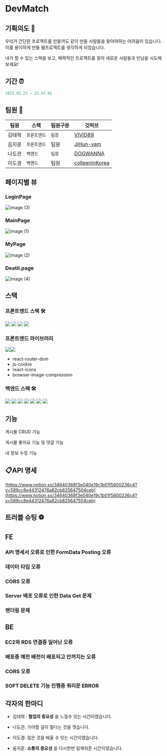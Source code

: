 # DevMatch 

## 기획의도 📖

우리가 간단한 프로젝트를 만들어도 같이 만들 사람들을 찾아야하는 어려움이 있습니다. 
이를 용이하게 만들 웹프로젝트를 생각하게 되었습니다. 

내가 할 수 있는 스택을 보고, 매력적인 프로젝트를 찾아 
새로운 사람들과 만남을 시도해 보세요! 

## 기간 ⏰

```js
2023.02.23 ~ 23.03.02 
```

## 팀원 👻



| 팀원   | 스택         | 팀원구분 | 깃허브       
| ------ | ------------ | -------- | ------------------------------------------- | 
| 김태혁 | `프론트엔드`  | `팀장`        | [VIVID89](https://github.com/VIVID89)           |
| 음지훈 | `프론트엔드`  | 팀원         | [JiHun-yam](https://github.com/JiHun-yam?tab=repositories)      | 
| 나도관 | `백엔드`        | `팀장`        | [DOGWANNA](https://github.com/DOGWANNA)   |     
| 이도경 | `백엔드`        | 팀원         | [colleenInKorea](https://github.com/colleenInKorea) |    


## 페이지별 뷰 

### LoginPage

![image (3)](https://user-images.githubusercontent.com/95469708/222407128-c47f399f-a436-465a-982b-c79efc60fd81.png)

### MainPage

![image (1)](https://user-images.githubusercontent.com/95469708/222407323-86f70226-54ce-478d-8810-3a922f62be65.png)

### MyPage


![image (2)](https://user-images.githubusercontent.com/95469708/222407404-69cc7ef0-0981-4394-a0ed-f9c18c38281e.png)

### Deatil.page

![image (4)](https://user-images.githubusercontent.com/95469708/222407232-fe8755d3-733f-4409-a55c-3dca7ba58f27.png)


## 스택 


### 프론트엔드 스택 🛠️

![](https://img.shields.io/badge/JavaScript-F7DF1E?style=for-the-badge&logo=JavaScript&logoColor=white)  ![](https://img.shields.io/badge/React-61DAFB?style=for-the-badge&logo=React&logoColor=white) ![](https://camo.githubusercontent.com/7528aeb46d42b9f649b4e10f9356b5efee80ed7bcc19e32b6fba9d476a3c0a23/68747470733a2f2f696d672e736869656c64732e696f2f62616467652f726561637471756572792d4646343135343f7374796c653d666f722d7468652d6261646765266c6f676f3d72656163747175657279266c6f676f436f6c6f723d7768697465) ![](https://camo.githubusercontent.com/fd0243cd3a19485c4f3e82eba48aa53c2b13c41bd87164fc77fa3498ec09d2bd/68747470733a2f2f696d672e736869656c64732e696f2f62616467652f616d617a6f6e73332d3536394133313f7374796c653d666f722d7468652d6261646765266c6f676f3d616d617a6f6e7333266c6f676f436f6c6f723d7768697465)



### 프론트엔드 라이브러리

![](https://img.shields.io/badge/Axios-5A29E4?style=for-the-badge&logo=Axios&logoColor=white)![](https://img.shields.io/badge/styledcomponents-DB7093?style=for-the-badge&logo=styledcomponents&logoColor=white)
- react-router-dom
- js-cookie
- react-icons
- browser-image-compression


### 백엔드 스택 🛠️
<div>
<img src="https://img.shields.io/badge/Java-cd0000?style=for-the-badge&logo=&logoColor=white">
<img src="https://img.shields.io/badge/spring-6DB33F?style=for-the-badge&logo=spring&logoColor=white">
<img src="https://img.shields.io/badge/spring boot-6DB33F?style=for-the-badge&logo=spring boot&logoColor=white">
<img src="https://img.shields.io/badge/MySQL-4479A1?style=for-the-badge&logo=MySQL&logoColor=white">
<img src="https://img.shields.io/badge/Amazon EC2-FF9900?style=for-the-badge&logo=Amazon EC2&logoColor=white">
<img src="https://img.shields.io/badge/Amazon S3-569A31?style=for-the-badge&logo=Amazon S3&logoColor=white">
<img src="https://img.shields.io/badge/Amazon RDS-527FFF?style=for-the-badge&logo=Amazon RDS&logoColor=white">
</div>

## 기능 

게시물 CRUD 기능 

게시물 좋아요 기능 및 댓글 기능

내 정보 수정 기능 



## 📋**API 명세**
 

[https://www.notion.so/34640368f3e040e19c1b01f5800236c4?v=589cc8e44312476a82cb825647504ceb](https://www.notion.so/34640368f3e040e19c1b01f5800236c4?v=589cc8e44312476a82cb825647504ceb)



## 트러블 슈팅 ⚽️


## FE

### API 명세서 오류로 인한 FormData Posting 오류 
### 데이터 타입 오류
### CORS 오류
### Server 배포 오류로 인한 Data Get 문제
### 랜더링 문제 


## BE

### EC2와 RDS 연결중 일어난 오류
### 배포중 예전 배전이 배포되고 안꺼지는 오류
### CORS 오류
### SOFT DELETE 기능 진행중 쿼리문 ERROR



## 각자의 한마디 

- 김태혁 : **협업의 중요성** 을 느낄수 잇는 시간이였습니다.

- 나도관:  가야할 길이 멀다는 것을 꼇습니다.

- 이도경: 많은 것을 배울 수 잇는 시간이였습니다.

- 음지훈: **소통의 중요성** 을 다시한번 일깨워준 시간이였습니다.

